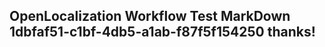<properties
ms.topic="hero-topic"
ms.test1="hero-topic"
ms.test2="test"/>

## OpenLocalization Workflow Test MarkDown 1dbfaf51-c1bf-4db5-a1ab-f87f5f154250 thanks!
